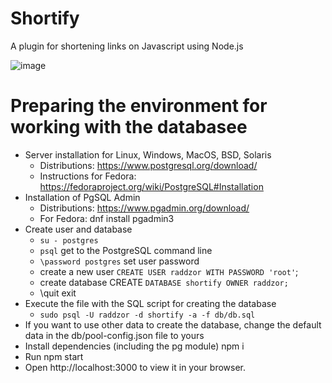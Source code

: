 # Shortify

A plugin for shortening links on Javascript using Node.js

![image](https://github.com/Raddzor01/Shortify/assets/75639391/e8254698-c5a8-4aff-b579-fab63e111415)

# Preparing the environment for working with the databasee
- Server installation for Linux, Windows, MacOS, BSD, Solaris
  - Distributions: https://www.postgresql.org/download/
  - Instructions for Fedora: https://fedoraproject.org/wiki/PostgreSQL#Installation
- Installation of PgSQL Admin
  - Distributions: https://www.pgadmin.org/download/
  - For Fedora: dnf install pgadmin3
- Create user and database
  - `su - postgres`
  - `psql` get to the PostgreSQL command line
  - `\password postgres` set user password
  - create a new user `CREATE USER raddzor WITH PASSWORD 'root'`;
  -  create database CREATE `DATABASE shortify OWNER raddzor;`
  - \quit exit
- Execute the file with the SQL script for creating the database
  - `sudo psql -U raddzor -d shortify -a -f db/db.sql`
- If you want to use other data to create the database, change the default data in the db/pool-config.json file to yours
- Install dependencies (including the pg module) npm i
- Run npm start
- Open http://localhost:3000 to view it in your browser.
